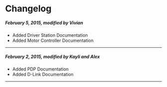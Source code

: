 # Changelog

##### February 5, 2015, *modified by Vivian*
* Added Driver Station Documentation
* Added Motor Controller Documentation

<hr />

##### February 2, 2015, *modified by Kayli and Alex*
* Added PDP Documentation
* Added D-Link Documentation

<hr />

